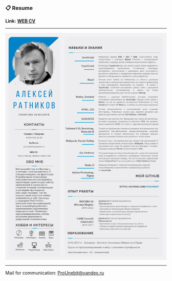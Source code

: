 ### 📋 Resume

**Link:** [**WEB CV**](https://alexey-ratnikov.notion.site/alexey-ratnikov/Resume-ef570e4304fa4ace813ad839b4f6fe02)

- - -

![](https://raw.githubusercontent.com/ProUnebit/Resume/main/Resume%20(Alexey%20Ratnikov).jpg)

- - -
Mail for communication: <ProUnebit@yandex.ru>
